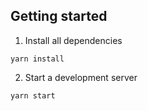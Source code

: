 ## Getting started

1. Install all dependencies
```
yarn install
```

2. Start a development server
```
yarn start
```